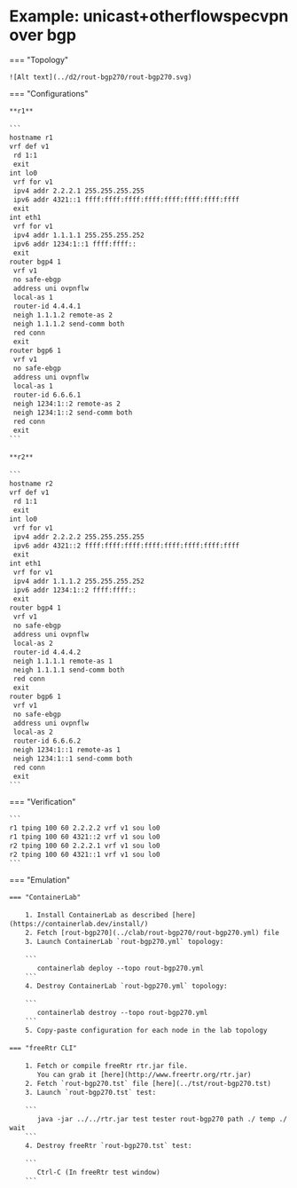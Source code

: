 # Example: unicast+otherflowspecvpn over bgp

=== "Topology"

    ![Alt text](../d2/rout-bgp270/rout-bgp270.svg)

=== "Configurations"

    **r1**

    ```
    hostname r1
    vrf def v1
     rd 1:1
     exit
    int lo0
     vrf for v1
     ipv4 addr 2.2.2.1 255.255.255.255
     ipv6 addr 4321::1 ffff:ffff:ffff:ffff:ffff:ffff:ffff:ffff
     exit
    int eth1
     vrf for v1
     ipv4 addr 1.1.1.1 255.255.255.252
     ipv6 addr 1234:1::1 ffff:ffff::
     exit
    router bgp4 1
     vrf v1
     no safe-ebgp
     address uni ovpnflw
     local-as 1
     router-id 4.4.4.1
     neigh 1.1.1.2 remote-as 2
     neigh 1.1.1.2 send-comm both
     red conn
     exit
    router bgp6 1
     vrf v1
     no safe-ebgp
     address uni ovpnflw
     local-as 1
     router-id 6.6.6.1
     neigh 1234:1::2 remote-as 2
     neigh 1234:1::2 send-comm both
     red conn
     exit
    ```

    **r2**

    ```
    hostname r2
    vrf def v1
     rd 1:1
     exit
    int lo0
     vrf for v1
     ipv4 addr 2.2.2.2 255.255.255.255
     ipv6 addr 4321::2 ffff:ffff:ffff:ffff:ffff:ffff:ffff:ffff
     exit
    int eth1
     vrf for v1
     ipv4 addr 1.1.1.2 255.255.255.252
     ipv6 addr 1234:1::2 ffff:ffff::
     exit
    router bgp4 1
     vrf v1
     no safe-ebgp
     address uni ovpnflw
     local-as 2
     router-id 4.4.4.2
     neigh 1.1.1.1 remote-as 1
     neigh 1.1.1.1 send-comm both
     red conn
     exit
    router bgp6 1
     vrf v1
     no safe-ebgp
     address uni ovpnflw
     local-as 2
     router-id 6.6.6.2
     neigh 1234:1::1 remote-as 1
     neigh 1234:1::1 send-comm both
     red conn
     exit
    ```

=== "Verification"

    ```
    r1 tping 100 60 2.2.2.2 vrf v1 sou lo0
    r1 tping 100 60 4321::2 vrf v1 sou lo0
    r2 tping 100 60 2.2.2.1 vrf v1 sou lo0
    r2 tping 100 60 4321::1 vrf v1 sou lo0
    ```

=== "Emulation"

    === "ContainerLab"

        1. Install ContainerLab as described [here](https://containerlab.dev/install/)  
        2. Fetch [rout-bgp270](../clab/rout-bgp270/rout-bgp270.yml) file  
        3. Launch ContainerLab `rout-bgp270.yml` topology:  

        ```
           containerlab deploy --topo rout-bgp270.yml  
        ```
        4. Destroy ContainerLab `rout-bgp270.yml` topology:  

        ```
           containerlab destroy --topo rout-bgp270.yml  
        ```
        5. Copy-paste configuration for each node in the lab topology

    === "freeRtr CLI"

        1. Fetch or compile freeRtr rtr.jar file.  
           You can grab it [here](http://www.freertr.org/rtr.jar)  
        2. Fetch `rout-bgp270.tst` file [here](../tst/rout-bgp270.tst)  
        3. Launch `rout-bgp270.tst` test:  

        ```
           java -jar ../../rtr.jar test tester rout-bgp270 path ./ temp ./ wait
        ```
        4. Destroy freeRtr `rout-bgp270.tst` test:  

        ```
           Ctrl-C (In freeRtr test window)
        ```

